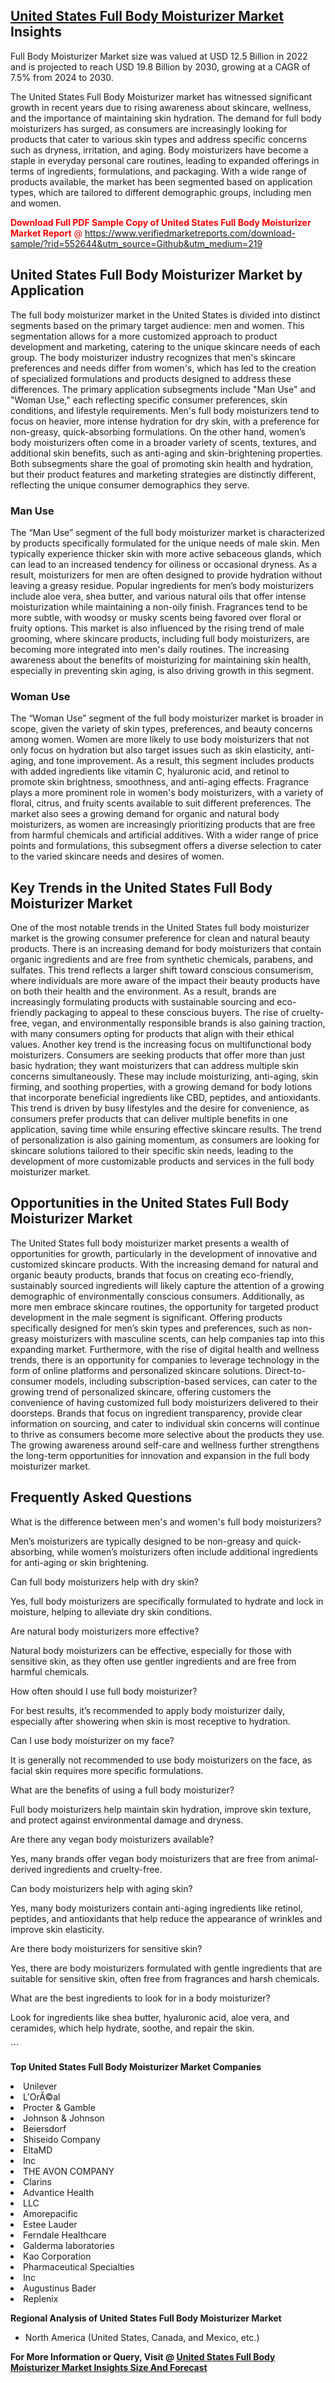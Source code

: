 <h2><a href="https://www.verifiedmarketreports.com/download-sample/?rid=552644&amp;utm_source=Github&amp;utm_medium=219" target="_blank">United States Full Body Moisturizer Market</a> Insights</h2><p>Full Body Moisturizer Market size was valued at USD 12.5 Billion in 2022 and is projected to reach USD 19.8 Billion by 2030, growing at a CAGR of 7.5% from 2024 to 2030.</p><p> <p>The United States Full Body Moisturizer market has witnessed significant growth in recent years due to rising awareness about skincare, wellness, and the importance of maintaining skin hydration. The demand for full body moisturizers has surged, as consumers are increasingly looking for products that cater to various skin types and address specific concerns such as dryness, irritation, and aging. Body moisturizers have become a staple in everyday personal care routines, leading to expanded offerings in terms of ingredients, formulations, and packaging. With a wide range of products available, the market has been segmented based on application types, which are tailored to different demographic groups, including men and women. <p><span class=""><span style="color: #ff0000;"><strong>Download Full PDF Sample Copy of United States Full Body Moisturizer Market Report</strong> @ </span><a href="https://www.verifiedmarketreports.com/download-sample/?rid=552644&amp;utm_source=Github&amp;utm_medium=219" target="_blank">https://www.verifiedmarketreports.com/download-sample/?rid=552644&amp;utm_source=Github&amp;utm_medium=219</a></span></p> </p> <h2>United States Full Body Moisturizer Market by Application</h2> <p>The full body moisturizer market in the United States is divided into distinct segments based on the primary target audience: men and women. This segmentation allows for a more customized approach to product development and marketing, catering to the unique skincare needs of each group. The body moisturizer industry recognizes that men's skincare preferences and needs differ from women's, which has led to the creation of specialized formulations and products designed to address these differences. The primary application subsegments include "Man Use" and "Woman Use," each reflecting specific consumer preferences, skin conditions, and lifestyle requirements. Men's full body moisturizers tend to focus on heavier, more intense hydration for dry skin, with a preference for non-greasy, quick-absorbing formulations. On the other hand, women’s body moisturizers often come in a broader variety of scents, textures, and additional skin benefits, such as anti-aging and skin-brightening properties. Both subsegments share the goal of promoting skin health and hydration, but their product features and marketing strategies are distinctly different, reflecting the unique consumer demographics they serve.</p> <h3>Man Use</h3> <p>The “Man Use” segment of the full body moisturizer market is characterized by products specifically formulated for the unique needs of male skin. Men typically experience thicker skin with more active sebaceous glands, which can lead to an increased tendency for oiliness or occasional dryness. As a result, moisturizers for men are often designed to provide hydration without leaving a greasy residue. Popular ingredients for men’s body moisturizers include aloe vera, shea butter, and various natural oils that offer intense moisturization while maintaining a non-oily finish. Fragrances tend to be more subtle, with woodsy or musky scents being favored over floral or fruity options. This market is also influenced by the rising trend of male grooming, where skincare products, including full body moisturizers, are becoming more integrated into men's daily routines. The increasing awareness about the benefits of moisturizing for maintaining skin health, especially in preventing skin aging, is also driving growth in this segment.</p> <h3>Woman Use</h3> <p>The “Woman Use” segment of the full body moisturizer market is broader in scope, given the variety of skin types, preferences, and beauty concerns among women. Women are more likely to use body moisturizers that not only focus on hydration but also target issues such as skin elasticity, anti-aging, and tone improvement. As a result, this segment includes products with added ingredients like vitamin C, hyaluronic acid, and retinol to promote skin brightness, smoothness, and anti-aging effects. Fragrance plays a more prominent role in women's body moisturizers, with a variety of floral, citrus, and fruity scents available to suit different preferences. The market also sees a growing demand for organic and natural body moisturizers, as women are increasingly prioritizing products that are free from harmful chemicals and artificial additives. With a wider range of price points and formulations, this subsegment offers a diverse selection to cater to the varied skincare needs and desires of women.</p> <h2>Key Trends in the United States Full Body Moisturizer Market</h2> <p>One of the most notable trends in the United States full body moisturizer market is the growing consumer preference for clean and natural beauty products. There is an increasing demand for body moisturizers that contain organic ingredients and are free from synthetic chemicals, parabens, and sulfates. This trend reflects a larger shift toward conscious consumerism, where individuals are more aware of the impact their beauty products have on both their health and the environment. As a result, brands are increasingly formulating products with sustainable sourcing and eco-friendly packaging to appeal to these conscious buyers. The rise of cruelty-free, vegan, and environmentally responsible brands is also gaining traction, with many consumers opting for products that align with their ethical values. Another key trend is the increasing focus on multifunctional body moisturizers. Consumers are seeking products that offer more than just basic hydration; they want moisturizers that can address multiple skin concerns simultaneously. These may include moisturizing, anti-aging, skin firming, and soothing properties, with a growing demand for body lotions that incorporate beneficial ingredients like CBD, peptides, and antioxidants. This trend is driven by busy lifestyles and the desire for convenience, as consumers prefer products that can deliver multiple benefits in one application, saving time while ensuring effective skincare results. The trend of personalization is also gaining momentum, as consumers are looking for skincare solutions tailored to their specific skin needs, leading to the development of more customizable products and services in the full body moisturizer market.</p> <h2>Opportunities in the United States Full Body Moisturizer Market</h2> <p>The United States full body moisturizer market presents a wealth of opportunities for growth, particularly in the development of innovative and customized skincare products. With the increasing demand for natural and organic beauty products, brands that focus on creating eco-friendly, sustainably sourced ingredients will likely capture the attention of a growing demographic of environmentally conscious consumers. Additionally, as more men embrace skincare routines, the opportunity for targeted product development in the male segment is significant. Offering products specifically designed for men’s skin types and preferences, such as non-greasy moisturizers with masculine scents, can help companies tap into this expanding market. Furthermore, with the rise of digital health and wellness trends, there is an opportunity for companies to leverage technology in the form of online platforms and personalized skincare solutions. Direct-to-consumer models, including subscription-based services, can cater to the growing trend of personalized skincare, offering customers the convenience of having customized full body moisturizers delivered to their doorsteps. Brands that focus on ingredient transparency, provide clear information on sourcing, and cater to individual skin concerns will continue to thrive as consumers become more selective about the products they use. The growing awareness around self-care and wellness further strengthens the long-term opportunities for innovation and expansion in the full body moisturizer market.</p> <h2>Frequently Asked Questions</h2> <p>What is the difference between men's and women's full body moisturizers?</p> <p>Men’s moisturizers are typically designed to be non-greasy and quick-absorbing, while women’s moisturizers often include additional ingredients for anti-aging or skin brightening.</p> <p>Can full body moisturizers help with dry skin?</p> <p>Yes, full body moisturizers are specifically formulated to hydrate and lock in moisture, helping to alleviate dry skin conditions.</p> <p>Are natural body moisturizers more effective?</p> <p>Natural body moisturizers can be effective, especially for those with sensitive skin, as they often use gentler ingredients and are free from harmful chemicals.</p> <p>How often should I use full body moisturizer?</p> <p>For best results, it’s recommended to apply body moisturizer daily, especially after showering when skin is most receptive to hydration.</p> <p>Can I use body moisturizer on my face?</p> <p>It is generally not recommended to use body moisturizers on the face, as facial skin requires more specific formulations.</p> <p>What are the benefits of using a full body moisturizer?</p> <p>Full body moisturizers help maintain skin hydration, improve skin texture, and protect against environmental damage and dryness.</p> <p>Are there any vegan body moisturizers available?</p> <p>Yes, many brands offer vegan body moisturizers that are free from animal-derived ingredients and cruelty-free.</p> <p>Can body moisturizers help with aging skin?</p> <p>Yes, many body moisturizers contain anti-aging ingredients like retinol, peptides, and antioxidants that help reduce the appearance of wrinkles and improve skin elasticity.</p> <p>Are there body moisturizers for sensitive skin?</p> <p>Yes, there are body moisturizers formulated with gentle ingredients that are suitable for sensitive skin, often free from fragrances and harsh chemicals.</p> <p>What are the best ingredients to look for in a body moisturizer?</p> <p>Look for ingredients like shea butter, hyaluronic acid, aloe vera, and ceramides, which help hydrate, soothe, and repair the skin.</p> ```</p><p><strong>Top United States Full Body Moisturizer Market Companies</strong></p><div data-test-id=""><p><li>Unilever</li><li> L'OrÃ©al</li><li> Procter & Gamble</li><li> Johnson & Johnson</li><li> Beiersdorf</li><li> Shiseido Company</li><li> EltaMD</li><li> Inc</li><li> THE AVON COMPANY</li><li> Clarins</li><li> Advantice Health</li><li> LLC</li><li> Amorepacific</li><li> Estee Lauder</li><li> Ferndale Healthcare</li><li> Galderma laboratories</li><li> Kao Corporation</li><li> Pharmaceutical Specialties</li><li> Inc</li><li> Augustinus Bader</li><li> Replenix</li></p><div><strong>Regional Analysis of&nbsp;United States Full Body Moisturizer Market</strong></div><ul><li dir="ltr"><p dir="ltr">North America&nbsp;(United States, Canada, and Mexico, etc.)</p></li></ul><p><strong>For More Information or Query, Visit @&nbsp;</strong><strong><a href="https://www.verifiedmarketreports.com/product/full-body-moisturizer-market/?utm_source=Github&amp;utm_medium=219" target="_blank">United States Full Body Moisturizer Market Insights Size And Forecast</a></strong></p></div>
